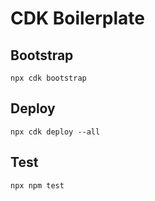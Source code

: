 # CDK Boilerplate

## Bootstrap

```shell
npx cdk bootstrap
```

## Deploy

```shell
npx cdk deploy --all
```

## Test

```shell
npx npm test
```
